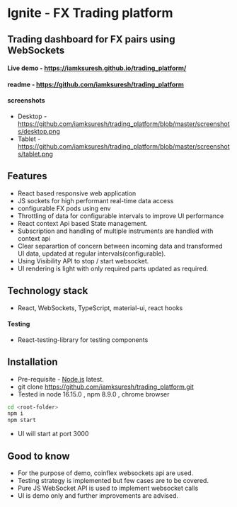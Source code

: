 # Ignite - FX Trading platform
## Trading dashboard for FX pairs using WebSockets

#### Live demo - https://iamksuresh.github.io/trading_platform/
#### readme - https://github.com/iamksuresh/trading_platform

#### screenshots
-   Desktop - https://github.com/iamksuresh/trading_platform/blob/master/screenshots/desktop.png
-   Tablet - https://github.com/iamksuresh/trading_platform/blob/master/screenshots/tablet.png

## Features
- React based responsive web application 
- JS sockets for high performant real-time data access
- configurable FX pods using env
- Throttling of data for configurable intervals to improve UI performance
- React context Api based State management.
- Subscription and handling of multiple instruments are handled with context api
- Clear separartion of concern between incoming data and transformed UI data, updated at regular intervals(configurable).
- Using Visibility API to stop / start websocket.
- UI rendering is light with only required parts updated as required. 

## Technology stack
-   React, WebSockets, TypeScript, material-ui, react hooks
#### Testing
-   React-testing-library for testing components

## Installation
-  Pre-requisite - [Node.js](https://nodejs.org/) latest. 
-  git clone https://github.com/iamksuresh/trading_platform.git
-  Tested in node 16.15.0 , npm 8.9.0 , chrome browser

```sh
cd <root-folder>
npm i
npm start
```
- UI will start at port 3000

## Good to know 
- For the purpose of demo, coinflex websockets api are used.
- Testing strategy is implemented but few cases are to be covered.
- Pure JS WebSocket API is used to implement websocket calls
- UI is demo only and further improvements are advised.

